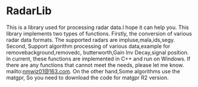 # RadarLib
This is a library used for processing radar data.I hope it can help you.
This library implements two types of functions.
Firstly, the conversion of various radar data formats. The supported radars are impluse,mala,ids,segy.
Second, Support algorithm processing of various data,example for removebackground,removedc, butterworth,Gain Inv Decay,signal position.
In current, these functions are implemented in C++ and run on Windows.
If there are any functions that cannot meet the needs, please let me know. mailto:nmwjz01@163.com.
On the other hand,Some algorithms use the matgpr, So you need to download the code for matgpr R2 version.
